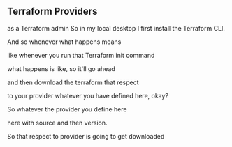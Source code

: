 ## Terraform Providers 
as a Terraform admin So in my local desktop I first install the Terraform CLI.

And so whenever what happens means

like whenever you run that Terraform init command

what happens is like, so it'll go ahead

and then download the terraform that respect

to your provider whatever you have defined here, okay?

So whatever the provider you define here

here with source and then version.

So that respect to provider is going to get downloaded